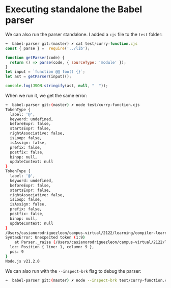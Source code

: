 # Executing standalone the Babel parser

We can also run the parser standalone. I added a `cjs` file to the `test` folder:

```js
➜  babel-parser git:(master) ✗ cat test/curry-function.cjs 
const { parse } =  require('../lib');

function getParser(code) {
  return () => parse(code, { sourceType: 'module' });
}
let input = `function @@ foo() {}`;
let ast = getParser(input)();

console.log(JSON.stringify(ast, null, "  "));
```

When we run it, we  get the same error:

```sh
➜  babel-parser git:(master) ✗ node test/curry-function.cjs 
TokenType {
  label: '@',
  keyword: undefined,
  beforeExpr: false,
  startsExpr: false,
  rightAssociative: false,
  isLoop: false,
  isAssign: false,
  prefix: false,
  postfix: false,
  binop: null,
  updateContext: null
}
TokenType {
  label: '@',
  keyword: undefined,
  beforeExpr: false,
  startsExpr: false,
  rightAssociative: false,
  isLoop: false,
  isAssign: false,
  prefix: false,
  postfix: false,
  binop: null,
  updateContext: null
}
/Users/casianorodriguezleon/campus-virtual/2122/learning/compiler-learning/babel-tanhauhau/packages/babel-parser/lib/parser/error.js:50
SyntaxError: Unexpected token (1:9)
    at Parser._raise (/Users/casianorodriguezleon/campus-virtual/2122/learning/compiler-learning/babel-tanhauhau/    at Parser.parseIdentifierName (/Users/casianorodriguezleon/campus-virtual/2122/learning/compiler-learning/babel-tanhauhau/packages/babel-parser/lib/parser/expression.js:1517:18) {
  loc: Position { line: 1, column: 9 },
  pos: 9
}
Node.js v21.2.0
```

We can also run with the `--inspect-brk` flag to debug the parser:

```sh
➜  babel-parser git:(master) ✗ node --inspect-brk test/curry-function.cjs
```